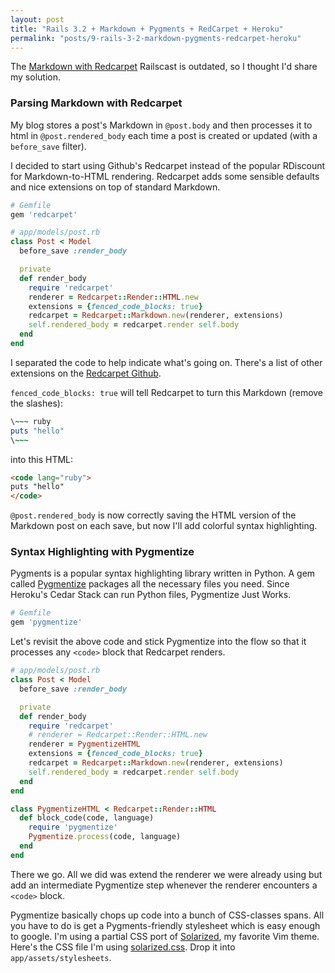 ```yaml
---
layout: post
title: "Rails 3.2 + Markdown + Pygments + RedCarpet + Heroku"
permalink: "posts/9-rails-3-2-markdown-pygments-redcarpet-heroku"
---
```


The [Markdown with Redcarpet][railscast] Railscast is outdated, so I thought I'd share my solution.

### Parsing Markdown with Redcarpet

My blog stores a post's Markdown in `@post.body` and then processes it to
html in `@post.rendered_body` each time a post is created or updated (with a
`before_save` filter).

I decided to start using Github's Redcarpet instead of the popular RDiscount for Markdown-to-HTML rendering. Redcarpet adds some sensible defaults and nice extensions on top of standard Markdown.

~~~ ruby
# Gemfile
gem 'redcarpet'
~~~

~~~ ruby
# app/models/post.rb
class Post < Model
  before_save :render_body

  private
  def render_body
    require 'redcarpet'
    renderer = Redcarpet::Render::HTML.new
    extensions = {fenced_code_blocks: true}
    redcarpet = Redcarpet::Markdown.new(renderer, extensions)
    self.rendered_body = redcarpet.render self.body
  end
end
~~~

I separated the code to help indicate what's going on. There's a list of other extensions on the [Redcarpet Github][redcarpet github].

`fenced_code_blocks: true` will tell Redcarpet to turn this Markdown (remove the slashes):

~~~ ruby
\~~~ ruby
puts "hello"
\~~~
~~~

into this HTML:

~~~ html
<code lang="ruby">
puts "hello"
</code>
~~~

`@post.rendered_body` is now correctly saving the HTML version of the Markdown post on each save, but now I'll add colorful syntax highlighting.

### Syntax Highlighting with Pygmentize

Pygments is a popular syntax highlighting library written in Python. A gem called [Pygmentize][pyg] packages all the necessary files you need. Since Heroku's Cedar Stack can run Python files, Pygmentize Just Works.

~~~ ruby
# Gemfile
gem 'pygmentize'
~~~

Let's revisit the above code and stick Pygmentize into the flow so that it processes any `<code>` block that Redcarpet renders.

~~~ ruby
# app/models/post.rb
class Post < Model
  before_save :render_body

  private
  def render_body
    require 'redcarpet'
    # renderer = Redcarpet::Render::HTML.new
    renderer = PygmentizeHTML
    extensions = {fenced_code_blocks: true}
    redcarpet = Redcarpet::Markdown.new(renderer, extensions)
    self.rendered_body = redcarpet.render self.body
  end
end

class PygmentizeHTML < Redcarpet::Render::HTML
  def block_code(code, language)
    require 'pygmentize'
    Pygmentize.process(code, language)
  end
end
~~~

There we go. All we did was extend the renderer we were already using but add an intermediate Pygmentize step whenever the renderer encounters a `<code>` block.

Pygmentize basically chops up code into a bunch of CSS-classes spans. All you have to do is get a Pygments-friendly stylesheet which is easy enough to google. I'm using a partial CSS port of [Solarized][solar], my favorite Vim theme. Here's the CSS file I'm using [solarized.css][css]. Drop it into `app/assets/stylesheets`.




[railscast]: http://railscasts.com/episodes/272-markdown-with-redcarpet
[redcarpet github]: https://github.com/tanoku/redcarpet
[pyg]: https://github.com/djanowski/pygmentize
[solar]: http://
[css]: http://
